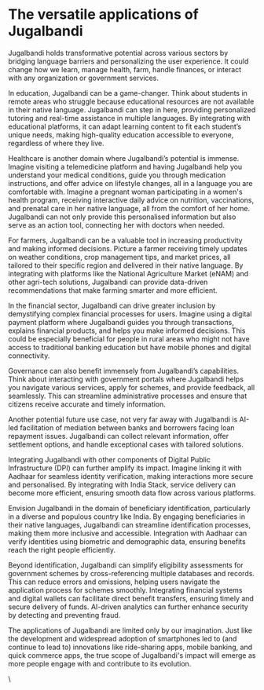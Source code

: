 # The versatile applications of Jugalbandi

Jugalbandi holds transformative potential across various sectors by bridging language barriers and personalizing the user experience. It could change how we learn, manage health, farm, handle finances, or interact with any organization or government services.&#x20;

In education, Jugalbandi can be a game-changer. Think about students in remote areas who struggle because educational resources are not available in their native language. Jugalbandi can step in here, providing personalized tutoring and real-time assistance in multiple languages. By integrating with educational platforms, it can adapt learning content to fit each student’s unique needs, making high-quality education accessible to everyone, regardless of where they live.

Healthcare is another domain where Jugalbandi’s potential is immense. Imagine visiting a telemedicine platform and having Jugalbandi help you understand your medical conditions, guide you through medication instructions, and offer advice on lifestyle changes, all in a language you are comfortable with. Imagine a pregnant woman participating in a women's health program, receiving interactive daily advice on nutrition, vaccinations, and prenatal care in her native language, all from the comfort of her home. Jugalbandi can not only provide this personalised information but also serve as an action tool, connecting her with doctors when needed.&#x20;

For farmers, Jugalbandi can be a valuable tool in increasing productivity and making informed decisions. Picture a farmer receiving timely updates on weather conditions, crop management tips, and market prices, all tailored to their specific region and delivered in their native language. By integrating with platforms like the National Agriculture Market (eNAM) and other agri-tech solutions, Jugalbandi can provide data-driven recommendations that make farming smarter and more efficient.

In the financial sector, Jugalbandi can drive greater inclusion by demystifying complex financial processes for users. Imagine using a digital payment platform where Jugalbandi guides you through transactions, explains financial products, and helps you make informed decisions. This could be especially beneficial for people in rural areas who might not have access to traditional banking education but have mobile phones and digital connectivity.

Governance can also benefit immensely from Jugalbandi’s capabilities. Think about interacting with government portals where Jugalbandi helps you navigate various services, apply for schemes, and provide feedback, all seamlessly. This can streamline administrative processes and ensure that citizens receive accurate and timely information.

Another potential future use case, not very far away with Jugalbandi is AI-led facilitation of mediation between banks and borrowers facing loan repayment issues. Jugalbandi can collect relevant information, offer settlement options, and handle exceptional cases with tailored solutions.

Integrating Jugalbandi with other components of Digital Public Infrastructure (DPI) can further amplify its impact. Imagine linking it with Aadhaar for seamless identity verification, making interactions more secure and personalised. By integrating with India Stack, service delivery can become more efficient, ensuring smooth data flow across various platforms.

Envision Jugalbandi in the domain of beneficiary identification, particularly in a diverse and populous country like India. By engaging beneficiaries in their native languages, Jugalbandi can streamline identification processes, making them more inclusive and accessible. Integration with Aadhaar can verify identities using biometric and demographic data, ensuring benefits reach the right people efficiently.

Beyond identification, Jugalbandi can simplify eligibility assessments for government schemes by cross-referencing multiple databases and records. This can reduce errors and omissions, helping users navigate the application process for schemes smoothly. Integrating financial systems and digital wallets can facilitate direct benefit transfers, ensuring timely and secure delivery of funds. AI-driven analytics can further enhance security by detecting and preventing fraud.

The applications of Jugalbandi are limited only by our imagination. Just like the development and widespread adoption of smartphones led to (and continue to lead to) innovations like ride-sharing apps, mobile banking, and quick commerce apps, the true scope of Jugalbandi's impact will emerge as more people engage with and contribute to its evolution.

\
